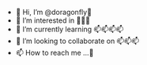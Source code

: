 - 👋 Hi, I’m @doragonfly👀
- 👀 I’m interested in 👀👀👀
- 🌱 I’m currently learning 📫📫📫📫
- 💞️ I’m looking to collaborate on 📫📫📫
- 📫 How to reach me ...👀

<!---
doragonfly/doragonfly is a ✨ special ✨ repository because its `README.md` (this file) appears on your GitHub profile.
You can click the Preview link to take a look at your changes.
--->

